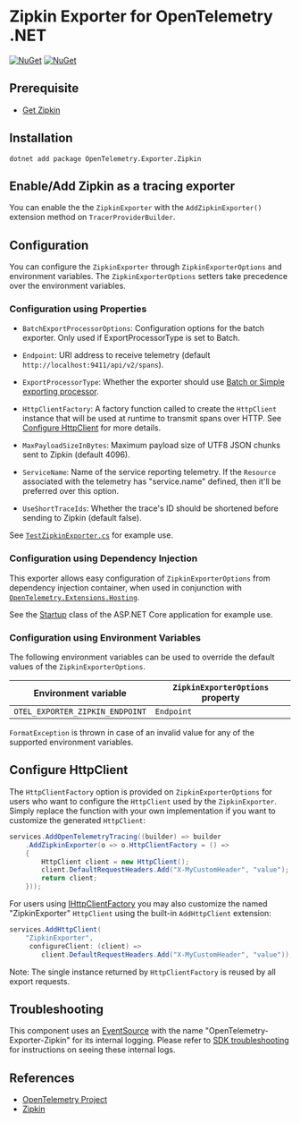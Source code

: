 # Zipkin Exporter for OpenTelemetry .NET

[![NuGet](https://img.shields.io/nuget/v/OpenTelemetry.Exporter.Zipkin.svg)](https://www.nuget.org/packages/OpenTelemetry.Exporter.Zipkin)
[![NuGet](https://img.shields.io/nuget/dt/OpenTelemetry.Exporter.Zipkin.svg)](https://www.nuget.org/packages/OpenTelemetry.Exporter.Zipkin)

## Prerequisite

* [Get Zipkin](https://zipkin.io/pages/quickstart.html)

## Installation

```shell
dotnet add package OpenTelemetry.Exporter.Zipkin
```

## Enable/Add Zipkin as a tracing exporter

You can enable the the `ZipkinExporter` with the `AddZipkinExporter()` extension
method on `TracerProviderBuilder`.

## Configuration

You can configure the `ZipkinExporter` through `ZipkinExporterOptions`
and environment variables. The `ZipkinExporterOptions` setters
take precedence over the environment variables.

### Configuration using Properties

* `BatchExportProcessorOptions`: Configuration options for the batch exporter.
  Only used if ExportProcessorType is set to Batch.

* `Endpoint`: URI address to receive telemetry (default
  `http://localhost:9411/api/v2/spans`).

* `ExportProcessorType`: Whether the exporter should use [Batch or Simple
  exporting
  processor](https://github.com/open-telemetry/opentelemetry-specification/blob/main/specification/trace/sdk.md#built-in-span-processors).

* `HttpClientFactory`: A factory function called to create the `HttpClient`
  instance that will be used at runtime to transmit spans over HTTP. See
  [Configure HttpClient](#configure-httpclient) for more details.

* `MaxPayloadSizeInBytes`: Maximum payload size of UTF8 JSON chunks sent to
  Zipkin (default 4096).

* `ServiceName`: Name of the service reporting telemetry. If the `Resource`
   associated with the telemetry has "service.name" defined, then it'll be
   preferred over this option.

* `UseShortTraceIds`: Whether the trace's ID should be shortened before sending
   to Zipkin (default false).

See
[`TestZipkinExporter.cs`](../../examples/Console/TestZipkinExporter.cs)
for example use.

### Configuration using Dependency Injection

This exporter allows easy configuration of `ZipkinExporterOptions` from
dependency injection container, when used in conjunction with
[`OpenTelemetry.Extensions.Hosting`](../OpenTelemetry.Extensions.Hosting/README.md).

See the [Startup](../../examples/AspNetCore/Startup.cs) class of the ASP.NET
Core application for example use.

### Configuration using Environment Variables

The following environment variables can be used to override the default
values of the `ZipkinExporterOptions`.

| Environment variable            | `ZipkinExporterOptions` property |
| --------------------------------| -------------------------------- |
| `OTEL_EXPORTER_ZIPKIN_ENDPOINT` | `Endpoint`                       |

`FormatException` is thrown in case of an invalid value for any of the
supported environment variables.

## Configure HttpClient

The `HttpClientFactory` option is provided on `ZipkinExporterOptions` for users
who want to configure the `HttpClient` used by the `ZipkinExporter`. Simply
replace the function with your own implementation if you want to customize the
generated `HttpClient`:

```csharp
services.AddOpenTelemetryTracing((builder) => builder
    .AddZipkinExporter(o => o.HttpClientFactory = () =>
    {
        HttpClient client = new HttpClient();
        client.DefaultRequestHeaders.Add("X-MyCustomHeader", "value");
        return client;
    }));
```

For users using
[IHttpClientFactory](https://docs.microsoft.com/dotnet/architecture/microservices/implement-resilient-applications/use-httpclientfactory-to-implement-resilient-http-requests)
you may also customize the named "ZipkinExporter" `HttpClient` using the
built-in `AddHttpClient` extension:

```csharp
services.AddHttpClient(
    "ZipkinExporter",
     configureClient: (client) =>
        client.DefaultRequestHeaders.Add("X-MyCustomHeader", "value"));
```

Note: The single instance returned by `HttpClientFactory` is reused by all
export requests.

## Troubleshooting

This component uses an
[EventSource](https://docs.microsoft.com/dotnet/api/system.diagnostics.tracing.eventsource)
with the name "OpenTelemetry-Exporter-Zipkin" for its internal logging. Please
refer to [SDK troubleshooting](../OpenTelemetry/README.md#troubleshooting) for
instructions on seeing these internal logs.

## References

* [OpenTelemetry Project](https://opentelemetry.io/)
* [Zipkin](https://zipkin.io)

